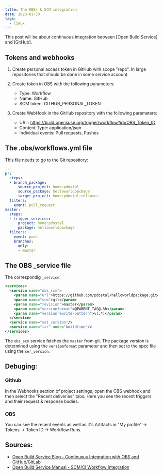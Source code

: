 ```yaml
---
title: The OBSs & SCM integration
date: 2023-01-30
tags:
  - linux
---
```


This post will be about continuous integration between [Open Build Service] and [GitHub].

<!--more-->

## Tokens and webhooks

1) Create personal access token in GitHub with scope "repo".
     In large repositories that should be done in some service account.

2) Create token in OBS with the following parameters:
     * Type: Workflow
     * Name: GitHub
     * SCM token: GITHUB_PERSONAL_TOKEN

3) Create WebHook in the GitHub repository with the following parameters:
     * URL: https://build.opensuse.org/trigger/workflow?id=OBS_Token_ID
     * Content-Type: application/json
     * Individual events: Pull requests, Pushes

## The .obs/workflows.yml file

This file needs to go to the Git repository:

```yaml
---
pr:
  steps:
  - branch_package:
      source_project: home:pdostal
      source_package: helloworldpackage
      target_project: home:pdostal:releases
  filters:
    event: pull_request
master:
  steps:
  - trigger_services:
      project: home:pdostal
      package: helloworldpackage
  filters:
    event: push
    branches:
      only:
      - master
```

## The OBS _service file

The correspondig `_service`:

```xml
<services>
  <service name="obs_scm">
    <param name="url">https://github.com/pdostal/helloworldpackage.git</param>
    <param name="scm">git</param>
    <param name="revision">master</param>
    <param name="versionformat">@PARENT_TAG@.%h</param>
    <param name="versionrewrite-pattern">v(.*)</param>
  </service>
  <service name="set_version"/>
  <service name="tar" mode="buildtime"/>
</services>
```

The `obs_scm` service fetches the `master` from git. The package version is determined
using the `versionformat` parameter and then set to the spec file using the `ser_version`.


## Debuging:

### Github

In the Webhooks section of project settings, open the OBS webhook and then select the "Recent deliveries" tabs.
Here you see the recent triggers and their request & response bodies.

### OBS

You can see the recent events as well as it's Artifacts in "My profile" -> Tokens -> Token ID ->  Workflow Runs.

## Sources:
 * [Open Build Service Blog - Continuous Integration with OBS and GitHub/GitLab](https://openbuildservice.org/2021/05/31/scm-integration/)
 * [Open Build Service Manual -  SCM/CI Workflow Integration](https://openbuildservice.org/help/manuals/obs-user-guide/cha.obs.scm_ci_workflow_integration.html)
